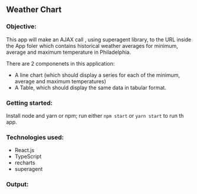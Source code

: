 ## Weather Chart

### Objective:
This app will make an AJAX call , using superagent library, to the URL inside the App foler which contains historical weather averages for minimum, average and maximum temperature in
Philadelphia.

There are 2 componenets in this application: 
* A line chart (which should display a series for each of the minimum, average and maximum temperatures)
* A Table, which should display the same data in tabular format. 


### Getting started:
Install node and yarn or npm; run either `npm start` or `yarn start` to run th app.

### Technologies used:
* React.js
* TypeScript
* recharts
* superagent

### Output:
